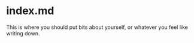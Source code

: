 # index.md
This is where you should put bits about yourself, or whatever you feel like writing down.

